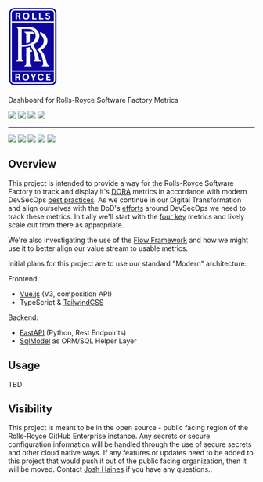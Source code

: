 <p>
    <img alt="Rolls-Royce Logo" width="100" src="https://raw.githubusercontent.com/rropen/.github/main/img/logo.png"><br><br>
    Dashboard for Rolls-Royce Software Factory Metrics
</p>

<!-- Place any useful shield.io shields here.  Use the style=flat styling option. -->
<p>
    <a href="https://github.com/rropen/SFM"><img src="https://img.shields.io/badge/Rolls--Royce-Software%20Factory-10069f"></a>
    <a href="https://github.com/rropen/SFM/actions/workflows/frontend_unit_tests.yml"><img src="https://github.com/rropen/SFM/actions/workflows/frontend_unit_tests.yml/badge.svg"></a>
    <a href="https://github.com/rropen/SFM/actions/workflows/backend_unit_tests.yml"><img src="https://github.com/rropen/SFM/actions/workflows/backend_unit_tests.yml/badge.svg"></a>
    <a href="https://github.com/rropen/SFM/actions/workflows/integration_tests.yml"><img src="https://github.com/rropen/SFM/actions/workflows/integration_tests.yml/badge.svg"></a>
</p>

---

<p>
    <a href="http://commitizen.github.io/cz-cli/"><img src="https://img.shields.io/badge/commitizen-friendly-brightgreen?style=flat"></a>
    <a href="https://www.cypress.io/"><img src="https://img.shields.io/badge/tested%20with-Cypress-04C38E?style=flat">
    <a href="https://v3.vuejs.org/"><img src="https://img.shields.io/badge/vuejs-%2335495e.svg?style=flat&logo=vuedotjs&logoColor=%234FC08D"></a>
    <a href="https://tailwindcss.com/"><img src="https://img.shields.io/badge/tailwindcss-%2338B2AC.svg?style=flat&logo=tailwind-css&logoColor=white"></a>
    <a href="https://www.typescriptlang.org/"><img src="https://img.shields.io/badge/typescript-%23007ACC.svg?style=flat&logo=typescript&logoColor=white"></a>
</p>

## Overview

This project is intended to provide a way for the Rolls-Royce Software Factory to track and display it's [DORA](https://www.devops-research.com/research.html) metrics in accordance with modern DevSecOps [best practices](https://itrevolution.com/measure-software-delivery-performance-four-key-metrics/). As we continue in our Digital Transformation and align ourselves with the DoD's [efforts](https://software.af.mil/wp-content/uploads/2021/05/Digital-Building-Code-and-Scorecard-Memo-v15.pdf) around DevSecOps we need to track these metrics. Initially we'll start with the [four key](https://cloud.google.com/blog/products/devops-sre/using-the-four-keys-to-measure-your-devops-performance) metrics and likely scale out from there as appropriate.

We're also investigating the use of the [Flow Framework](https://projecttoproduct.org/) and how we might use it to better align our value stream to usable metrics.

Initial plans for this project are to use our standard "Modern" architecture:

Frontend:

- [Vue.js](https://vuejs.org/) (V3, composition API)
- TypeScript & [TailwindCSS](https://tailwindcss.com/)

Backend:

- [FastAPI](https://fastapi.tiangolo.com/) (Python, Rest Endpoints)
- [SqlModel](https://sqlmodel.tiangolo.com/) as ORM/SQL Helper Layer

## Usage

TBD

## Visibility

This project is meant to be in the open source - public facing region of the Rolls-Royce GitHub Enterprise instance. Any secrets or secure configuration information will be handled through the use of secure secrets and other cloud native ways. If any features or updates need to be added to this project that would push it out of the public facing organization, then it will be moved. Contact [Josh Haines](mailto:Josh.Haines@Rolls-Royce.com) if you have any questions..
